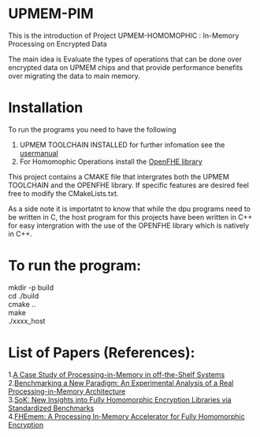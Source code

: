 # UPMEM-PIM
This is the introduction of Project UPMEM-HOMOMOPHIC : In-Memory Processing on Encrypted Data

The main idea is Evaluate the types of operations that can be done over encrypted data on UPMEM chips and that provide performance benefits over migrating the data to main memory.

# Installation 
To run the programs you need to have the following
1. UPMEM TOOLCHAIN INSTALLED for further infomation see the [usermanual](https://sdk.upmem.com/stable/01_Install.html)  
2. For Homomophic Operations install the [OpenFHE library](https://github.com/openfheorg/openfhe-development)  

This project contains a CMAKE file that intergrates both the UPMEM TOOLCHAIN and the OPENFHE library. If specific features are desired feel free to modify the CMakeLists.txt.

As a side note it is importatnt to know that while the dpu programs need to be written in C, the host program for this projects have been written in C++ for easy intergration with the use of the OPENFHE library which is natively in C++. 

# To run the program:
mkdir -p build  
cd ./build  
cmake ..  
make  
./xxxx_host


# List of Papers (References):

1.[A Case Study of Processing-in-Memory in off-the-Shelf Systems](https://www.usenix.org/system/files/atc21-nider.pdf)  
2.[Benchmarking a New Paradigm: An Experimental Analysis of a Real Processing-in-Memory Architecture](https://arxiv.org/pdf/2105.03814.pdf%C3%82%C2%A0%C3%82%C2%A0)  
3.[SoK: New Insights into Fully Homomorphic Encryption Libraries via Standardized Benchmarks](https://eprint.iacr.org/2022/425.pdf)  
4.[FHEmem: A Processing In-Memory Accelerator for Fully Homomorphic Encryption](https://arxiv.org/pdf/2311.16293.pdf)